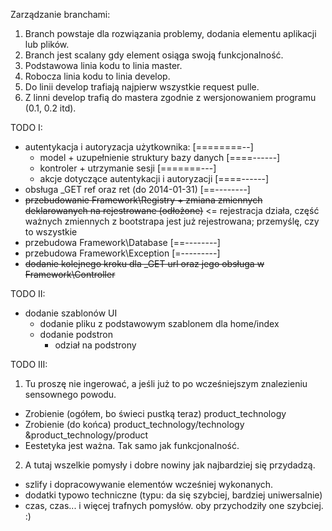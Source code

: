 ﻿Zarządzanie branchami:

1. Branch powstaje dla rozwiązania problemy, dodania elementu aplikacji lub plików.
2. Branch jest scalany gdy element osiąga swoją funkcjonalność.
3. Podstawowa linia kodu to linia master.
4. Robocza linia kodu to linia develop.
5. Do linii develop trafiają najpierw wszystkie request pulle.
6. Z linni develop trafią do mastera zgodnie z wersjonowaniem programu (0.1, 0.2 itd).

TODO I:
  - autentykacja i autoryzacja użytkownika: [========--]
    - model + uzupełnienie struktury bazy danych [====------]
    - kontroler + utrzymanie sesji [=======---]
    - akcje dotyczące autentykacji i autoryzacji [====------]
  - obsługa _GET ref oraz ret (do 2014-01-31) [==--------]
  - ~~przebudowanie Framework\Registry + zmiana zmiennych deklarowanych na rejestrowane (odłożone)~~ <= rejestracja działa, część ważnych zmiennych z bootstrapa jest już rejestrowana; przemyślę, czy to wszystkie
  - przebudowa Framework\Database [==--------]
  - przebudowa Framework\Exception [=---------]
  - ~~dodanie kolejnego kroku dla _GET url oraz jego obsługa w Framework\Controller~~

TODO II:
  - dodanie szablonów UI
    - dodanie pliku z podstawowym szablonem dla home/index
    - dodanie podstron
      - odział na podstrony

TODO III:
1. Tu proszę nie ingerować, a jeśli już to po wcześniejszym znalezieniu sensownego powodu.
  - Zrobienie (ogółem, bo świeci pustką teraz) product_technology
  - Zrobienie (do końca) product_technology/technology &product_technology/product
  - Eestetyka jest ważna. Tak samo jak funkcjonalność.
2. A tutaj wszelkie pomysły i dobre nowiny jak najbardziej się przydadzą.
  - szlify i dopracowywanie elementów wcześniej wykonanych. 
  - dodatki typowo techniczne (typu: da się szybciej, bardziej uniwersalnie)
  - czas, czas... i więcej trafnych pomysłów. oby przychodziły one szybciej. :)

